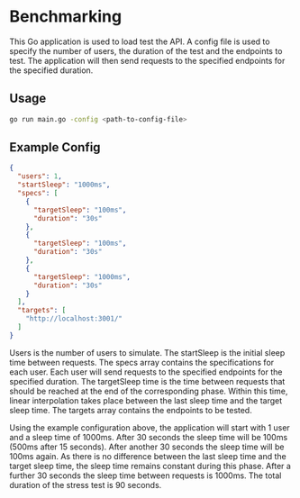 # Benchmarking

This Go application is used to load test the API. A config file is used to specify the number of users, the duration of the test and the endpoints to test. The application will then send requests to the specified endpoints for the specified duration.

## Usage

```bash
go run main.go -config <path-to-config-file>
```

## Example Config

```json
{
  "users": 1,
  "startSleep": "1000ms",
  "specs": [
    {
      "targetSleep": "100ms",
      "duration": "30s"
    },
    {
      "targetSleep": "100ms",
      "duration": "30s"
    },
    {
      "targetSleep": "1000ms",
      "duration": "30s"
    }
  ],
  "targets": [
    "http://localhost:3001/"
  ]
}
```

Users is the number of users to simulate. The startSleep is the initial sleep time between requests. The specs array contains the specifications for each user. Each user will send requests to the specified endpoints for the specified duration. The targetSleep time is the time between requests that should be reached at the end of the corresponding phase. Within this time, linear interpolation takes place between the last sleep time and the target sleep time. The targets array contains the endpoints to be tested.

Using the example configuration above, the application will start with 1 user and a sleep time of 1000ms. After 30 seconds the sleep time will be 100ms (500ms after 15 seconds). After another 30 seconds the sleep time will be 100ms again. As there is no difference between the last sleep time and the target sleep time, the sleep time remains constant during this phase. After a further 30 seconds the sleep time between requests is 1000ms. The total duration of the stress test is 90 seconds.



